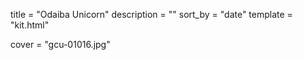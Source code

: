 
title = "Odaiba Unicorn"
description = ""
sort_by = "date"
template = "kit.html"


cover = "gcu-01016.jpg"
